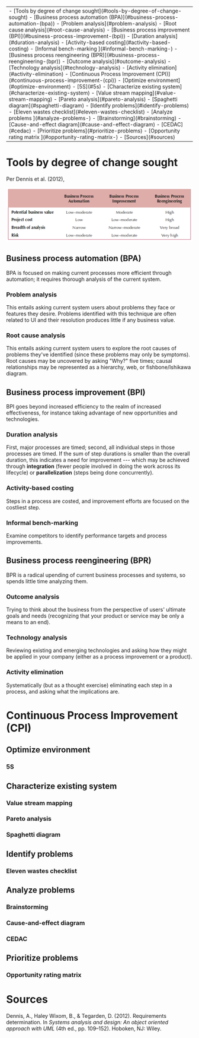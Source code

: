 <table class="TOC"><tr><td>- [Tools by degree of change sought](#tools-by-degree-of-change-sought)
	- [Business process automation (BPA)](#business-process-automation-(bpa))
		- [Problem analysis](#problem-analysis)
		- [Root cause analysis](#root-cause-analysis)
	- [Business process improvement (BPI)](#business-process-improvement-(bpi))
		- [Duration analysis](#duration-analysis)
		- [Activity-based costing](#activity-based-costing)
		- [Informal bench-marking ](#informal-bench-marking-)
	- [Business process reengineering (BPR)](#business-process-reengineering-(bpr))
		- [Outcome analysis](#outcome-analysis)
		- [Technology analysis](#technology-analysis)
		- [Activity elimination](#activity-elimination)
- [Continuous Process Improvement (CPI)](#continuous-process-improvement-(cpi))
	- [Optimize environment](#optimize-environment)
		- [5S](#5s)
	- [Characterize existing system](#characterize-existing-system)
		- [Value stream mapping](#value-stream-mapping)
		- [Pareto analysis](#pareto-analysis)
		- [Spaghetti diagram](#spaghetti-diagram)
	- [Identify problems](#identify-problems)
		- [Eleven wastes checklist](#eleven-wastes-checklist)
	- [Analyze problems ](#analyze-problems-)
		- [Brainstorming](#brainstorming)
		- [Cause-and-effect diagram](#cause-and-effect-diagram)
		- [CEDAC](#cedac)
	- [Prioritize problems](#prioritize-problems)
		- [Opportunity rating matrix ](#opportunity-rating-matrix-)
- [Sources](#sources)
</td></tr></table>

# Tools by degree of change sought

Per Dennis et al. (2012), 

![](../ILLOS/BPA-BPI-BPR.png)

## Business process automation (BPA)

BPA is focused on making current processes more efficient through automation; it requires thorough analysis of the current system.

### Problem analysis

This entails asking current system users about problems they face or features they desire. Problems identified with this technique are often related to UI and their resolution produces little if any business value.

### Root cause analysis

This entails asking current system users to explore the root causes of problems they've identified (since these problems may only be symptoms). Root causes may be uncovered by asking "Why?" five times; causal relationships may be represented as a hierarchy, web, or fishbone/Ishikawa diagram.

## Business process improvement (BPI)

BPI goes beyond increased efficiency to the realm of increased effectiveness, for instance taking advantage of new opportunities and technologies.
    
### Duration analysis

First, major processes are timed; second, all individual steps in those processes are timed. If the sum of step durations is smaller than the overall duration, this indicates a need for improvement --- which may be achieved through **integration** (fewer people involved in doing the work across its lifecycle) or **parallelization** (steps being done concurrently).

### Activity-based costing

Steps in a process are costed, and improvement efforts are focused on the costliest step.

### Informal bench-marking 

Examine competitors to identify performance targets and process improvements.
    
## Business process reengineering (BPR)

BPR is a radical upending of current business processes and systems, so spends little time analyzing them.

### Outcome analysis

Trying to think about the business from the perspective of users' ultimate goals and needs (recognizing that your product or service may be only a means to an end).

### Technology analysis

Reviewing existing and emerging technologies and asking how they might be applied in your company (either as a process improvement or a product).

### Activity elimination

Systematically (but as a thought exercise) eliminating each step in a process, and asking what the implications are.




# Continuous Process Improvement (CPI)

## Optimize environment

### 5S

## Characterize existing system

### Value stream mapping

### Pareto analysis

### Spaghetti diagram

## Identify problems

### Eleven wastes checklist

## Analyze problems 

### Brainstorming

### Cause-and-effect diagram

### CEDAC

## Prioritize problems

### Opportunity rating matrix 



# Sources

Dennis, A., Haley Wixom, B., & Tegarden, D. (2012). Requirements determination. In _Systems analysis and design: An object oriented approach with UML_ (4th ed., pp. 109–152). Hoboken, NJ: Wiley.